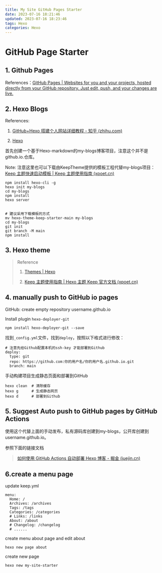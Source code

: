 ```yaml
---
title: My Site GitHub Pages Starter
date: 2023-07-16 18:21:46
updated: 2023-07-16 18:23:46
tags: Hexo
categories: Hexo
---
```


# GitHub Page Starter

## 1. Github Pages

References：[GitHub Pages | Websites for you and your projects, hosted directly from your GitHub repository. Just edit, push, and your changes are live.](https://pages.github.com/)



## 2. Hexo Blogs

References:   

1. [GitHub+Hexo 搭建个人网站详细教程 - 知乎 (zhihu.com)](https://zhuanlan.zhihu.com/p/26625249)

2. [Hexo](https://hexo.io/zh-cn/)

首先创建一个基于Hexo-markdown的my-blogs博客项目，注意这个并不是github.io.仓库。

Note: 注意这里也可以下载由KeepTheme提供的模板工程代替my-blogs项目：[Keep 主题快速启动模板 | Keep 主题使用指南 (xpoet.cn)](https://keep-docs.xpoet.cn/tutorial/get-start/quick-starter.html)

```shell
npm install hexo-cli -g
hexo init my-blogs
cd my-blogs
npm install
hexo server


# 建议采用下载模板的方式
mv hexo-theme-keep-starter-main my-blogs
cd my-blogs
git init
git branch -M main
npm install
```

## 3. Hexo theme

> Reference
>
> 1. [Themes | Hexo](https://hexo.io/themes/)
>
> 2. [Keep 主题使用指南 | Hexo 主题 Keep 官方文档 (xpoet.cn)](https://keep-docs.xpoet.cn/)

## 4. manually push to GitHub io pages

GitHub: create empty repository  username.github.io

Install plugin `hexo-deployer-git`

```
npm install hexo-deployer-git --save
```

找到`_config.yml`文件，找到`deploy`，按照以下格式进行修改：

```shell
# 注意先给Github配置本机的ssh-key 才能部署到Github
deploy:
  type: git
  repo: https://github.com:你的用户名/你的用户名.github.io.git
  branch: main
```

手动构建项目生成静态页面和部署到GitHub

```
hexo clean  # 清除缓存
hexo g      # 生成静态网页
hexo d      # 部署到Github
```

## 5. Suggest Auto push to GitHub pages by GitHub Actions

使用这个代替上面的手动发布，私有源码库创建到my-blogs，公开库创建到username.github.io。

参照下面的链接文档

> [如何使用 GitHub Actions 自动部署 Hexo 博客 - 掘金 (juejin.cn)](https://juejin.cn/post/6943895271751286821)

## 6.create a menu page

update keep.yml

```
menu:
  Home: /
  Archives: /archives
  Tags: /tags
  Categories: /categories
  # Links: /links
  About: /about
  # Changelog: /changelog
  # ......
```

create menu about page and edit about

```
hexo new page about

```

create new page
```
hexo new my-site-starter
```

